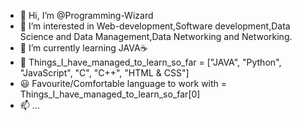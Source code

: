 - 👋 Hi, I’m @Programming-Wizard
- 👀 I’m interested in Web-development,Software development,Data Science and Data Management,Data Networking and Networking.
- 🌱 I’m currently learning JAVA☕
- 📑 Things_I_have_managed_to_learn_so_far = ["JAVA", "Python", "JavaScript", "C", "C++", "HTML & CSS"]
- 😃 Favourite/Comfortable language to work with = Things_I_have_managed_to_learn_so_far[0]
- 📫 ...

<!---
Programming-Wizard/Programming-Wizard is a ✨ special ✨ repository because its `README.md` (this file) appears on your GitHub profile.
You can click the Preview link to take a look at your changes.
--->
